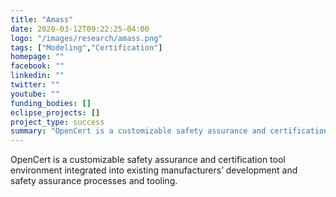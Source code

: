 ```yaml
---
title: "Amass"
date: 2020-03-12T09:22:25-04:00
logo: "/images/research/amass.png"
tags: ["Modeling","Certification"]
homepage: ""
facebook: ""
linkedin: ""
twitter: ""
youtube: ""
funding_bodies: []
eclipse_projects: []
project_type: success
summary: "OpenCert is a customizable safety assurance and certification tool environment."
---
```

OpenCert is a customizable safety assurance and certification tool environment integrated into existing manufacturers’ development and safety assurance processes and tooling.